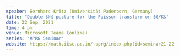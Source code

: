 ```yaml
---
speaker: Bernhard Krötz (Universität Paderborn, Germany)
title: "Double $N$-picture for the Poisson transform on $G/K$"
date: 22 Sep, 2021
time: 4 pm
venue: Microsoft Teams (online)
series: "APRG Seminar"
website: https://math.iisc.ac.in/~aprg/index.php?id=seminar21-22
---
```


